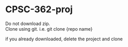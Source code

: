 # CPSC-362-proj

Do not download zip.\
Clone using git. i.e. git clone {repo name}

if you already downloaded, delete the project and clone
